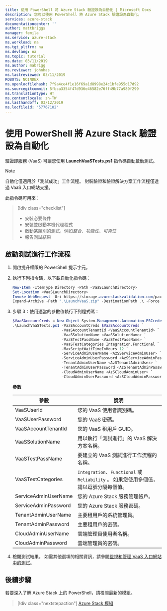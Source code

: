```yaml
---
title: 使用 PowerShell 將 Azure Stack 驗證設為自動化 | Microsoft Docs
description: 您可以使用 PowerShell 將 Azure Stack 驗證設為自動化。
services: azure-stack
documentationcenter: ''
author: mattbriggs
manager: femila
ms.service: azure-stack
ms.workload: na
ms.tgt_pltfrm: na
ms.devlang: na
ms.topic: tutorial
ms.date: 03/11/2019
ms.author: mabrigg
ms.reviewer: johnhas
ms.lastreviewed: 03/11/2019
ROBOTS: NOINDEX
ms.openlocfilehash: 7f9a4ce4f1e16f69a1d8998e24c1bfe955d17d92
ms.sourcegitcommit: 5fbca3354f47d936e46582e76ff49b77a989f299
ms.translationtype: HT
ms.contentlocale: zh-TW
ms.lasthandoff: 03/12/2019
ms.locfileid: "57767102"
---
```

# <a name="automate-azure-stack-validation-with-powershell"></a>使用 PowerShell 將 Azure Stack 驗證設為自動化

驗證即服務 (VaaS) 可讓您使用 **LaunchVaaSTests.ps1** 指令碼自動啟動測試。

> [!NOTE]  
> 自動化僅適用於「測試成功」工作流程。 封裝驗證和驗證解決方案工作流程僅透過 VaaS 入口網站支援。

此指令碼可用來：

> [!div class="checklist"]
> * 安裝必要條件
> * 安裝並啟動本機代理程式
> * 啟動某類別的測試，例如*整合*、*功能性*、*可靠性*
> * 報告測試結果

## <a name="launch-the-test-pass-workflow"></a>啟動測試進行工作流程

1. 開啟提升權限的 PowerShell 提示字元。

2. 執行下列指令碼，以下載自動化指令碼：

    ```PowerShell
    New-Item -ItemType Directory -Path <VaaSLaunchDirectory>
    Set-Location <VaaSLaunchDirectory>
    Invoke-WebRequest -Uri https://storage.azurestackvalidation.com/packages/Microsoft.VaaS.Scripts.latest.nupkg -OutFile "LaunchVaaS.zip"
    Expand-Archive -Path ".\LaunchVaaS.zip" -DestinationPath .\ -Force
    ```

3. 步驟 3：使用適當的參數值執行下列程式碼：

    ```PowerShell
    $VaaSAccountCreds = New-Object System.Management.Automation.PSCredential "<VaaSUserId>", (ConvertTo-SecureString "<VaaSUserPassword>" -AsPlainText -Force)
    .\LaunchVaaSTests.ps1 -VaaSAccountCreds $VaaSAccountCreds `
                          -VaaSAccountTenantId <VaaSAccountTenantId> `
                          -VaaSSolutionName <VaaSSolutionName> `
                          -VaaSTestPassName <VaaSTestPassName> `
                          -VaaSTestCategories Integration,Functional `
                          -MaxScriptWaitTimeInHours 12 `
                          -ServiceAdminUserName <AzSServiceAdminUser> `
                          -ServiceAdminUserPassword <AzSServiceAdminPassword> `
                          -TenantAdminUserName <AzSTenantAdminUser> `
                          -TenantAdminUserPassword <AzSTenantAdminPassword> `
                          -CloudAdminUserName <AzSCloudAdminUser> `
                          -CloudAdminUserPassword <AzSCloudAdminPassword>
    ```

    **參數**

    | 參數 | 說明 |
    | --- | --- |
    | VaaSUserId | 您的 VaaS 使用者識別碼。 |
    | VaaSUserPassword | 您的 VaaS 密碼。 |
    | VaaSAccountTenantId | 您的 VaaS 租用戶 GUID。 |
    | VaaSSolutionName | 用以執行「測試進行」的 VaaS 解決方案名稱。 |
    | VaaSTestPassName | 要建立的 VaaS 測試進行工作流程的名稱。 |
    | VaaSTestCategories | `Integration`、`Functional` 或 `Reliability` 。 如果您使用多個值，請以逗號分隔每個值。  |
    | ServiceAdminUserName | 您的 Azure Stack 服務管理帳戶。  |
    | ServiceAdminPassword | 您的 Azure Stack 服務密碼。  |
    | TenantAdminUserName | 主要租用戶的系統管理員。  |
    | TenantAdminPassword | 主要租用戶的密碼。  |
    | CloudAdminUserName | 雲端管理員使用者名稱。  |
    | CloudAdminPassword | 雲端管理員的密碼。  |

4. 檢閱測試結果。 如需其他選項的相關資訊，請參閱[監視和管理 VaaS 入口網站中的測試](azure-stack-vaas-monitor-test.md)。

## <a name="next-steps"></a>後續步驟

若要深入了解 Azure Stack 上的 PowerShell，請檢閱最新的模組。

> [!div class="nextstepaction"]
> [Azure Stack 模組](https://docs.microsoft.com/powershell/azure/azure-stack/overview?view=azurestackps-1.6.0)
